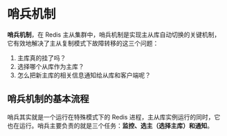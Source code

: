 # 哨兵机制

**哨兵机制**，在 Redis 主从集群中，哨兵机制是实现主从库自动切换的关键机制，它有效地解决了主从复制模式下故障转移的这三个问题：

1. 主库真的挂了吗？
2. 选择哪个从库作为主库？
3. 怎么把新主库的相关信息通知给从库和客户端呢？

## 哨兵机制的基本流程

哨兵其实就是一个运行在特殊模式下的 Redis 进程，主从库实例运行的同时，它也在运行。哨兵主要负责的就是三个任务：**监控、选主（选择主库）和通知**。

